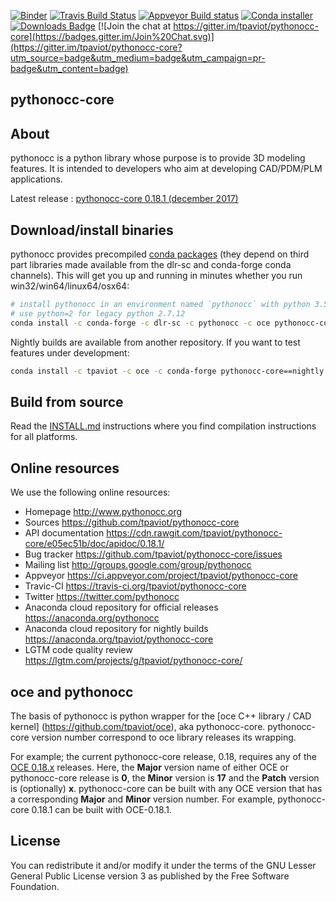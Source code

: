 [![Binder](http://mybinder.org/badge.svg)](https://mybinder.org/v2/gh/tpaviot/pythonocc-core/review/tess?filepath=examples/jupyter_notebooks)
[![Travis Build Status](https://travis-ci.org/tpaviot/pythonocc-core.png?branch=master)](https://travis-ci.org/tpaviot/pythonocc-core)
[![Appveyor Build status](https://ci.appveyor.com/api/projects/status/qaeurexctw3l8f6f/branch/master?svg=true)](https://ci.appveyor.com/project/tpaviot/pythonocc-core)
[![Conda installer](https://anaconda.org/pythonocc/pythonocc-core/badges/installer/conda.svg)](https://anaconda.org/pythonocc/pythonocc-core)
[![Downloads Badge](https://anaconda.org/pythonocc/pythonocc-core/badges/downloads.svg)](https://anaconda.org/pythonocc/pythonocc-core)
[![Join the chat at https://gitter.im/tpaviot/pythonocc-core](https://badges.gitter.im/Join%20Chat.svg)](https://gitter.im/tpaviot/pythonocc-core?utm_source=badge&utm_medium=badge&utm_campaign=pr-badge&utm_content=badge)

pythonocc-core
--------------

About
-----

pythonocc is a python library whose purpose is to provide 3D modeling
features. It is intended to developers who aim at developing
CAD/PDM/PLM applications.

Latest release : [pythonocc-core 0.18.1 (december 2017)](https://github.com/tpaviot/pythonocc-core/releases/tag/0.18.1)

Download/install binaries
-------------------------

pythonocc provides precompiled [conda packages](https://anaconda.org/pythonocc/pythonocc-core) (they depend on third part libraries made available from the dlr-sc and conda-forge conda channels).
This will get you up and running in minutes whether you run win32/win64/linux64/osx64:

```bash
# install pythonocc in an environment named `pythonocc` with python 3.5;
# use python=2 for legacy python 2.7.12
conda install -c conda-forge -c dlr-sc -c pythonocc -c oce pythonocc-core==0.18.1 python=3
```

Nightly builds are available from another repository. If you want to test features under development:
```bash
conda install -c tpaviot -c oce -c conda-forge pythonocc-core==nightly
```

Build from source
-----------------

Read the [INSTALL.md](https://github.com/tpaviot/pythonocc-core/blob/master/INSTALL.md) instructions where you find compilation instructions for all platforms.

Online resources
----------------

We use the following online resources:
  * Homepage
       http://www.pythonocc.org
  * Sources
       https://github.com/tpaviot/pythonocc-core
  * API documentation
       https://cdn.rawgit.com/tpaviot/pythonocc-core/e05ec51b/doc/apidoc/0.18.1/
  * Bug tracker
       https://github.com/tpaviot/pythonocc-core/issues
  * Mailing list
       http://groups.google.com/group/pythonocc
  * Appveyor
       https://ci.appveyor.com/project/tpaviot/pythonocc-core
  * Travic-CI
       https://travis-ci.org/tpaviot/pythonocc-core
  * Twitter
       https://twitter.com/pythonocc
  * Anaconda cloud repository for official releases
       https://anaconda.org/pythonocc
  * Anaconda cloud repository for nightly builds
       https://anaconda.org/tpaviot/pythonocc-core
  * LGTM code quality review
       https://lgtm.com/projects/g/tpaviot/pythonocc-core/

oce and pythonocc
-----------------

The basis of pythonocc is python wrapper for the [oce C++ library / CAD kernel]
(https://github.com/tpaviot/oce), aka pythonocc-core.
pythonocc-core version number correspond to oce library releases its wrapping.
 
For example; the current pythonocc-core release, 0.18, requires any of the [OCE
 0.18.x](https://github.com/tpaviot/oce/releases) releases. Here, the __Major__ 
 version name of either OCE or pythonocc-core release is __0__, the __Minor__ 
 version is __17__ and the __Patch__ version is (optionally) __x__. pythonocc-core can be built with any OCE version that has a corresponding __Major__ and __Minor__ version 
 number. For example, pythonocc-core 0.18.1 can be built with OCE-0.18.1.

License
-------

You can redistribute it and/or modify it under the terms of the GNU Lesser
General Public License version 3 as published by the Free Software Foundation.
